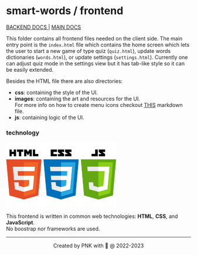 # smart-words / frontend

[ BACKEND DOCS ](../backend/README.md) |
[ MAIN DOCS ](../README.md)

This folder contains all frontend files needed on the client side. The main entry point is the `index.html` file which contains the home screen which lets the user to start a new game of type quiz (`quiz.html`), update words dictionaries (`words.html`), or update settings (`settings.html`). Currently one can adjust quiz mode in the settings view but it has tab-like style so it can be easily extended.

Besides the HTML file there are also directories:

* **css**: containing the style of the UI.
* **images**: containing the art and resources for the UI.<br>For more info on how to create menu icons checkout [THIS](images/menu-items/README.md) markdown file.
* **js**: containing logic of the UI.

### technology

<img src="../resources/logo/web-tech.png" alt="scala logo" width="300"/>

This frontend is written in common web technologies: **HTML**, **CSS**, and **JavaScript**.<br>
No boostrap nor frameworks are used.

---
<p align="center">Created by PNK with 💚 @ 2022-2023</p>